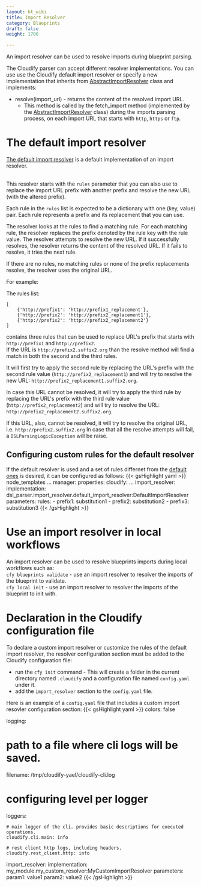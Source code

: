 ```yaml
---
layout: bt_wiki
title: Import Resolver
category: Blueprints
draft: false
weight: 1700

---
```


An import resolver can be used to resolve imports during blueprint parsing.

The Cloudify parser can accept different resolver implementations. You can use use the Cloudify default import resolver or specify a new implementation that inherits from [AbstractImportResolver](https://github.com/cloudify-cosmo/cloudify-dsl-parser/blob/4.3/dsl_parser/import_resolver/abstract_import_resolver.py#L31)
class and implements:

* resolve(import_url) - returns the content of the resolved import URL.
	* This method is called by the fetch_import method (implemented by the [AbstractImportResolver](https://github.com/cloudify-cosmo/cloudify-dsl-parser/blob/4.3/dsl_parser/import_resolver/abstract_import_resolver.py#L31)
	class) during the imports parsing process, on each import URL that starts with `http`, `https` or `ftp`.

# The default import resolver

[The default import resolver](https://github.com/cloudify-cosmo/cloudify-dsl-parser/blob/4.3/dsl_parser/import_resolver/default_import_resolver.py#L28)
is a default implementation of an import resolver.

<br>This resolver starts with the ``rules`` parameter that you can also use to replace the import URL prefix with another prefix and resolve the new URL (with the altered prefix).

Each rule in the ``rules`` list is expected to be a dictionary with one (key, value) pair. Each rule represents a prefix and its replacement that you can use.

The resolver looks at the rules to find a matching rule. For each matching rule, the resolver replaces the prefix denoted by the rule key with the rule value. The resolver attempts to resolve the new URL. If it successfully resolves, the resolver returns the content of the resolved URL. If it fails to resolve, it tries the next rule.

If there are no rules, no matching rules or none of the prefix replacements resolve, the resolver uses the original URL.

For example:

The rules list:

	[
		{'http://prefix1': 'http://prefix1_replacement'},
    	{'http://prefix2': 'http://prefix2_replacement1'},
    	{'http://prefix2': 'http://prefix2_replacement2'}
	]

contains three rules that can be used to replace URL's prefix that starts with `http://prefix1` and `http://prefix2`.
<br>If the URL is `http://prefix2.suffix2.org` than the resolve method will find a match in both the second and the third rules.

It will first try to apply the second rule by replacing the URL's prefix with the second rule value (`http://prefix2_replacement1`)
and will try to resolve the new URL: `http://prefix2_replacement1.suffix2.org`.

In case this URL cannot be resolved, it will try to apply the third rule by replacing the URL's prefix with the third rule value
(`http://prefix2_replacement2`) and will try to resolve the URL: `http://prefix2_replacement2.suffix2.org`.

If this URL, also, cannot be resolved, it will try to resolve the original URL, i.e. `http://prefix2.suffix2.org`
In case that all the resolve attempts will fail, a `DSLParsingLogicException` will be raise.

## Configuring custom rules for the default resolver

If the default resolver is used and a set of rules differnet from the [default ones](https://github.com/cloudify-cosmo/cloudify-dsl-parser/blob/master/dsl_parser/import_resolver/default_import_resolver.py#L20) is desired, it can be configured as follows:
{{< gsHighlight  yaml  >}}
node_templates
  ...
  manager:
    properties:
      cloudify:
        ...
        import_resolver:
          implementation: dsl_parser.import_resolver.default_import_resolver:DefaultImportResolver
          parameters:
            rules:
              - prefix1: substitution1
              - prefix2: substitution2
              - prefix3: substitution3
{{< /gsHighlight >}}

# Use an import resolver in local workflows

An import resolver can be used to resolve blueprints imports during local workflows such as:
<br>`cfy blueprints validate` -  use an import resolver to resolver the imports of the blueprint to validate.
<br>`cfy local init` - use an import resolver to resolver the imports of the blueprint to init with.

# Declaration in the Cloudify configuration file

To declare a custom import resolver or customize the rules of the default import resolver, the resolver configuration section must be added to the Cloudify configuration file:

- run the `cfy init` command - This will create a folder in the current directory named `.cloudify` and a configuration file named `config.yaml` under it.
- add the `import_resolver` section to the `config.yaml` file.

Here is an example of a `config.yaml` file that includes a custom import resovler configuration section:
{{< gsHighlight  yaml  >}}
colors: false

logging:

  # path to a file where cli logs will be saved.
  filename: /tmp/cloudify-yael/cloudify-cli.log

  # configuring level per logger
  loggers:

    # main logger of the cli. provides basic descriptions for executed operations.
    cloudify.cli.main: info

    # rest client http logs, including headers.
    cloudify.rest_client.http: info

import_resolver:
    implementation: my_module.my_custom_resolver:MyCustomImportResolver
    parameters:
        param1: value1
        param2: value2
{{< /gsHighlight >}}
